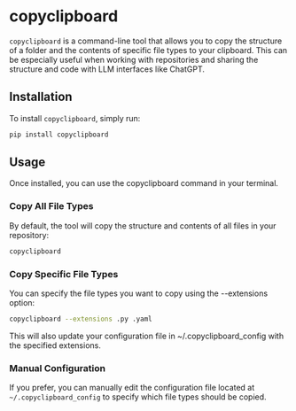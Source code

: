 # copyclipboard

`copyclipboard` is a command-line tool that allows you to copy the structure of a folder and the contents of specific file types to your clipboard. This can be especially useful when working with repositories and sharing the structure and code with LLM interfaces like ChatGPT.

## Installation

To install `copyclipboard`, simply run:

```bash
pip install copyclipboard
```

## Usage

Once installed, you can use the copyclipboard command in your terminal.

### Copy All File Types
By default, the tool will copy the structure and contents of all files in your repository:

```bash
copyclipboard
```

### Copy Specific File Types
You can specify the file types you want to copy using the --extensions option:

```bash
copyclipboard --extensions .py .yaml
```

This will also update your configuration file in ~/.copyclipboard_config with the specified extensions.

### Manual Configuration
If you prefer, you can manually edit the configuration file located at `~/.copyclipboard_config` to specify which file types should be copied.


